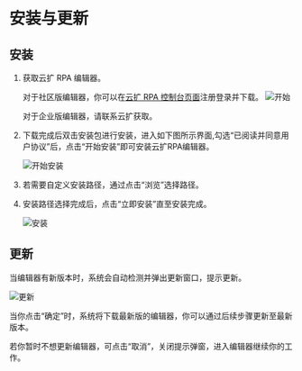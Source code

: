 # 安装与更新

## 安装

1. 获取云扩 RPA 编辑器。

   对于社区版编辑器，你可以在[云扩 RPA 控制台页面](https://console.encoo.com/#/user/register)注册登录并下载。
   ![开始](https://docimages.blob.core.chinacloudapi.cn/images/Studio/Settings/downloadexe.png)

   对于企业版编辑器，请联系云扩获取。

2. 下载完成后双击安装包进行安装，进入如下图所示界面,勾选“已阅读并同意用户协议”后，点击“开始安装”即可安装云扩RPA编辑器。 
  
   ![开始安装](https://docimages.blob.core.chinacloudapi.cn/images/Studio/Settings/startInstallation.png)

3. 若需要自定义安装路径，通过点击“浏览”选择路径。 

4. 安装路径选择完成后，点击“立即安装”直至安装完成。 
  
   ![安装](https://docimages.blob.core.chinacloudapi.cn/images/Studio/Settings/immediateInstallation.png)

## 更新

当编辑器有新版本时，系统会自动检测并弹出更新窗口，提示更新。
  
   ![更新](https://docimages.blob.core.chinacloudapi.cn/images/Studio/Settings/update.PNG)

当你点击“确定”时，系统将下载最新版的编辑器，你可以通过后续步骤更新至最新版本。

若你暂时不想更新编辑器，可点击“取消”，关闭提示弹窗，进入编辑器继续你的工作。
